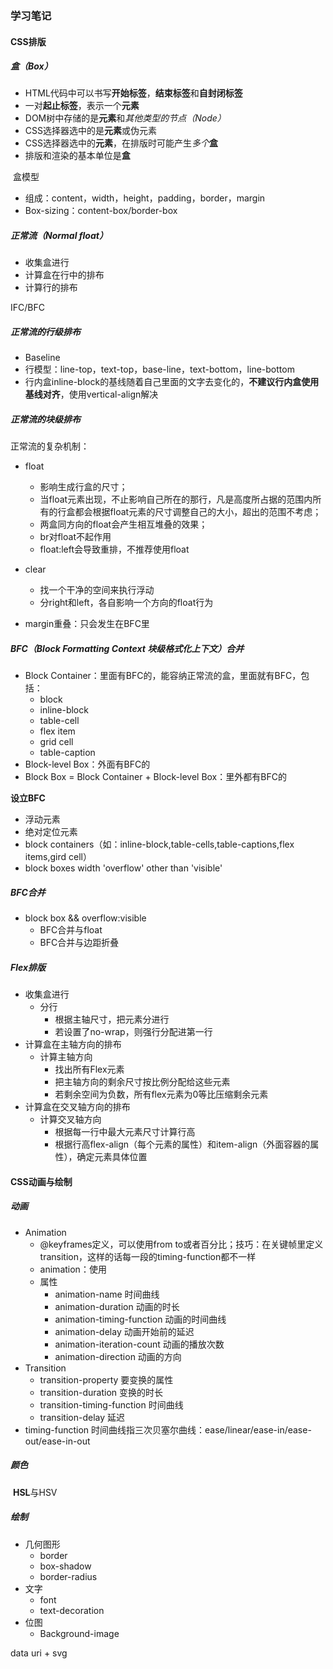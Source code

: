 ### 学习笔记

#### CSS排版

##### 盒（Box）

- HTML代码中可以书写**开始标签**，**结束标签**和**自封闭标签**
- 一对**起止标签**，表示一个**元素**
- DOM树中存储的是**元素**和*其他类型的节点（Node）*
- CSS选择器选中的是**元素**或伪元素
- CSS选择器选中的**元素**，在排版时可能产生*多个***盒**
- 排版和渲染的基本单位是**盒**

​	盒模型

- 组成：content，width，height，padding，border，margin
- Box-sizing：content-box/border-box

##### 正常流（Normal float）

- 收集盒进行
- 计算盒在行中的排布
- 计算行的排布

IFC/BFC

##### 正常流的行级排布

- Baseline
- 行模型：line-top，text-top，base-line，text-bottom，line-bottom
- 行内盒inline-block的基线随着自己里面的文字去变化的，**不建议行内盒使用基线对齐**，使用vertical-align解决

##### 正常流的块级排布

正常流的复杂机制：

- float
  - 影响生成行盒的尺寸；
  - 当float元素出现，不止影响自己所在的那行，凡是高度所占据的范围内所有的行盒都会根据float元素的尺寸调整自己的大小，超出的范围不考虑；
  - 两盒同方向的float会产生相互堆叠的效果；
  - br对float不起作用
  - float:left会导致重排，不推荐使用float

- clear
  - 找一个干净的空间来执行浮动
  - 分right和left，各自影响一个方向的float行为

- margin重叠：只会发生在BFC里

##### BFC（Block Formatting Context 块级格式化上下文）合并

- Block Container：里面有BFC的，能容纳正常流的盒，里面就有BFC，包括：
  - block
  - inline-block
  - table-cell
  - flex item
  - grid cell
  - table-caption
- Block-level Box：外面有BFC的
- Block Box = Block Container + Block-level Box：里外都有BFC的

**设立BFC**

- 浮动元素
- 绝对定位元素
- block containers（如：inline-block,table-cells,table-captions,flex items,gird cell）
- block boxes width 'overflow' other than 'visible'

##### BFC合并

- block box && overflow:visible
  - BFC合并与float
  - BFC合并与边距折叠

##### Flex排版

- 收集盒进行
  - 分行
    - 根据主轴尺寸，把元素分进行
    - 若设置了no-wrap，则强行分配进第一行
- 计算盒在主轴方向的排布
  - 计算主轴方向
    - 找出所有Flex元素
    - 把主轴方向的剩余尺寸按比例分配给这些元素
    - 若剩余空间为负数，所有flex元素为0等比压缩剩余元素
- 计算盒在交叉轴方向的排布
  - 计算交叉轴方向
    - 根据每一行中最大元素尺寸计算行高
    - 根据行高flex-align（每个元素的属性）和item-align（外面容器的属性），确定元素具体位置



#### CSS动画与绘制

##### 动画

- Animation
  - @keyframes定义，可以使用from to或者百分比；技巧：在关键帧里定义transition，这样的话每一段的timing-function都不一样
  - animation：使用
  - 属性
    - animation-name 时间曲线
    - animation-duration 动画的时长
    - animation-timing-function 动画的时间曲线
    - animation-delay 动画开始前的延迟
    - animation-iteration-count 动画的播放次数
    - animation-direction 动画的方向
- Transition
  - transition-property 要变换的属性
  - transition-duration 变换的时长 
  - transition-timing-function 时间曲线 
  - transition-delay 延迟
- timing-function 时间曲线指三次贝塞尔曲线：ease/linear/ease-in/ease-out/ease-in-out

##### 颜色

​	**HSL**与HSV

##### 绘制

- 几何图形
  - border
  - box-shadow
  - border-radius
- 文字
  - font
  - text-decoration
- 位图
  - Background-image

data uri + svg

